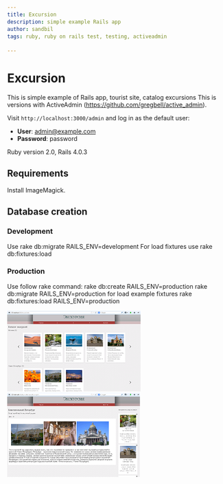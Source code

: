 ```yaml
---
title: Excursion
description: simple example Rails app
author: sandbil
tags: ruby, ruby on rails test, testing, activeadmin

---
```

Excursion
=========
This is simple example of Rails app, tourist site, catalog excursions 
This is versions with ActiveAdmin (https://github.com/gregbell/active_admin).

Visit `http://localhost:3000/admin` and log in as the default user:

* __User__: admin@example.com
* __Password__: password
 
 
 Ruby version 2.0, Rails 4.0.3
 
## Requirements

  Install ImageMagick.
  
## Database creation
### Development
 Use rake db:migrate RAILS_ENV=development
 For load fixtures use rake db:fixtures:load 

### Production
  Use follow rake command:
     rake db:create RAILS_ENV=production
     rake db:migrate RAILS_ENV=production
  for load example fixtures
     rake db:fixtures:load RAILS_ENV=production
 
[![screenshot1](/public/screenshot_th1.png)](/public/screenshot1.png)
[![screenshot2](/public/screenshot_th2.png)](/public/screenshot2.png)

